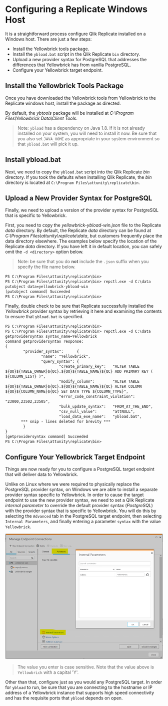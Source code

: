 # Configuring a Replicate Windows Host 

It is a straightforward process configure Qlik Replicate installed on a Windows host.
There are just a few steps:

* Install the Yellowbrick tools package.
* Install the `ybload.bat` script in the Qlik Replicate `bin` directory. 
* Upload a new provider syntax for PostgreSQL that addresses the differences that
Yellowbrick has from vanilla PostgreSQL.
* Configure your Yellowbrick target endpoint.

## Install the Yellowbrick Tools Package

Once you have downloaded the Yellowbrick tools from Yellowbrick to the Replicate
windows host, install the package as directed.

By default, the *ybtools* package will be installed at 
*C:\Program Files\Yellowbrick Data\Client Tools*.

> Note: `ybload` has a dependency on Java 1.8. If it is not already installed on 
> your system, you will need to install it now. Be sure that you also set
> `JAVA_HOME` as appropriate in your system environment so that `ybload.bat` will pick it up.

## Install ybload.bat 

Next, we need to copy the `ybload.bat` script into the Qlik Replicate *bin* directory. 
If you took the defaults when installing Qlik Replicate, the *bin* directory is located
at `C:\Program Files\attunity\replicate\bin`.

## Upload a New Provider Syntax for PostgreSQL

Finally, we need to upload a version of the provider syntax for PostgreSQL that is
specific to Yellowbrick. 

First, you need to copy the *yellowbrick-ybload-win.json* file to the Replicate *data*
directory. By default, the Replicate *data* directory can be found at 
*C:\Program Files\attunity\replicate\data*, 
but customers frequently place the data directory elsewhere. The examples below specify the
location of the Replicate *data* directory. If you have left it in default location,
you can safely omit the `-d <directory>` option below.

> Note: be sure that you do **not** include the `.json` suffix when you specify the 
> file name below.


```
PS C:\Program Files\attunity\replicate\bin>
PS C:\Program Files\attunity\replicate\bin> repctl.exe -d C:\data putobject data=yellowbrick-ybload-win
[putobject command] Succeeded
PS C:\Program Files\attunity\replicate\bin>
```

Finally, double check to be sure that Replicate successfully installed the *Yellowbrick*
provider syntax by retrieving it here and examining the contents to ensure that
`ybload.bat` is specified.


```
PS C:\Program Files\attunity\replicate\bin>
PS C:\Program Files\attunity\replicate\bin> repctl.exe -d C:\data getprovidersyntax syntax_name=Yellowbrick
command getprovidersyntax response:
{
        "provider_syntax":      {
                "name": "Yellowbrick",
                "query_syntax": {
                        "create_primary_key":   "ALTER TABLE ${QO}${TABLE_OWNER}${QC}.${QO}${TABLE_NAME}${QC} ADD PRIMARY KEY ( ${COLUMN_LIST} )",
                        "modify_column":        "ALTER TABLE ${QO}${TABLE_OWNER}${QC}.${QO}${TABLE_NAME}${QC} ALTER COLUMN ${QO}${COLUMN_NAME}${QC} SET DATA TYPE ${COLUMN_TYPE}",
                        "error_code_constraint_violation":      "23000,23502,23505",
                        "bulk_update_syntax":   "FROM_AT_THE_END",
                        "csv_null_value":       "attNULL",
                        "load_data_exe_name":   "ybload.bat",
       *** snip - lines deleted for brevity ***
        }
}
[getprovidersyntax command] Succeeded
PS C:\Program Files\attunity\replicate\bin>
```

## Configure Your Yellowbrick Target Endpoint

Things are now ready for you to configure a PostgreSQL target endpoint that will deliver
data to Yellowbrick.

Unlike on Linux where we were required to physically replace the PostgreSQL provider syntax,
on Windows we are able to install a separate provider syntax specific to Yellowbrick.
In order to cause the target endpoint to use the new provider syntax, we need to set
a Qlik Replicate *internal parameter* to override the default provider syntax (*PostgreSQL*)
with the provider syntax that is specific to Yellowbrick. You will do this by
selecting the `Advanced` tab in the PostgreSQL target endpoint, then selecting 
`Internal Parameters`, and finally entering a parameter `syntax` with the value `Yellowbrick`.

![syntax-parameter](../images/syntax-parameter.png "Overriding the provider syntax")

> The value you enter is case sensitive. Note that the value above is `Yellowbrick` with a 
> capital 'Y'.

Other than that, configure just as you would any PostgreSQL target. 
In order for `ybload` to run, be sure that you are connecting
to the hostname or IP address of a Yellowbrick instance that supports high speed connectivity
and has the requisite ports that `ybload` depends on open.


